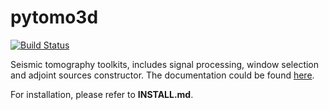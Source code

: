 # pytomo3d
[![Build Status](https://travis-ci.org/wjlei1990/pytomo3d.svg?branch=master)](https://travis-ci.org/wjlei1990/pytomo3d/branches)

Seismic tomography toolkits, includes signal processing, window selection and adjoint sources constructor. The documentation could be found [here](http://wjlei1990.github.io/pytomo3d/).

For installation, please refer to **INSTALL.md**.
